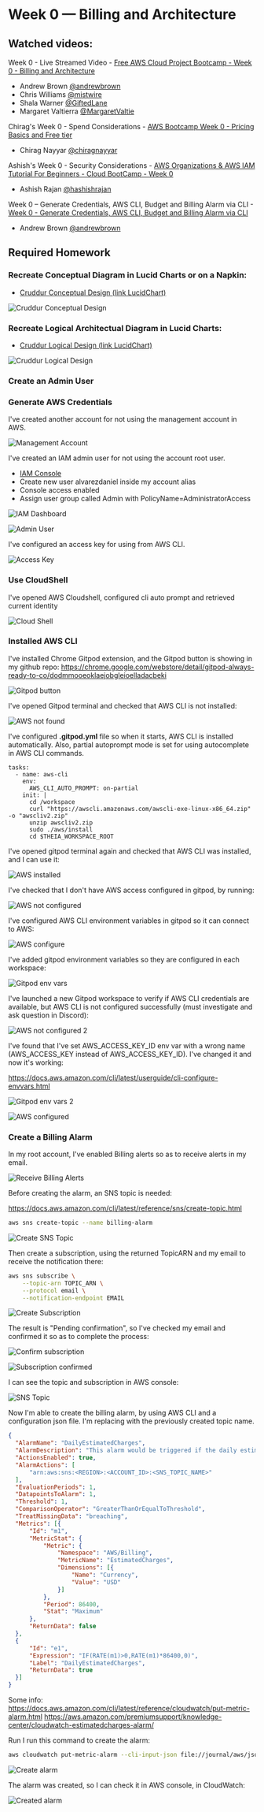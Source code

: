# Week 0 — Billing and Architecture

## Watched videos:

Week 0 - Live Streamed Video - [Free AWS Cloud Project Bootcamp - Week 0 - Billing and Architecture](https://www.youtube.com/watch?v=SG8blanhAOg)
- Andrew Brown [@andrewbrown](https://twitter.com/andrewbrown)
- Chris Williams [@mistwire](https://twitter.com/mistwire)
- Shala Warner [@GiftedLane](https://twitter.com/GiftedLane)
- Margaret Valtierra [@MargaretValtie](https://twitter.com/MargaretValtie)

Chirag's Week 0 - Spend Considerations - [AWS Bootcamp Week 0 - Pricing Basics and Free tier](https://www.youtube.com/watch?v=OVw3RrlP-sI)
- Chirag Nayyar [@chiragnayyar](https://twitter.com/chiragnayyar)

Ashish's Week 0 - Security Considerations - [AWS Organizations & AWS IAM Tutorial For Beginners - Cloud BootCamp - Week 0](https://www.youtube.com/watch?v=4EMWBYVggQI)
- Ashish Rajan [@hashishrajan](https://twitter.com/hashishrajan)

Week 0 – Generate Credentials, AWS CLI, Budget and Billing Alarm via CLI - [Week 0 - Generate Credentials, AWS CLI, Budget and Billing Alarm via CLI](https://www.youtube.com/watch?v=OdUnNuKylHg)
- Andrew Brown [@andrewbrown](https://twitter.com/andrewbrown)


## Required Homework

### Recreate Conceptual Diagram in Lucid Charts or on a Napkin:

- [Cruddur Conceptual Design (link LucidChart)](https://lucid.app/lucidchart/6c79322a-15d5-45f1-b85e-171b0a30c4f3/edit?viewport_loc=160%2C284%2C1664%2C841%2C0_0&invitationId=inv_f43dd37f-191f-4e80-b444-1eadccd61383)

![Cruddur Conceptual Design](assets/Cruddur%20Conceptual%20Design.png)

### Recreate Logical Architectual Diagram in Lucid Charts:

- [Cruddur Logical Design (link LucidChart)](https://lucid.app/lucidchart/4b0ac743-a6a2-40e0-8863-0a8696174374/edit?viewport_loc=-444%2C91%2C2219%2C1121%2C0_0&invitationId=inv_ccf4c6ac-ff3a-4afd-9685-c37b2a2c7f07)

![Cruddur Logical Design](assets/Cruddur%20Logical%20Design.png)

### Create an Admin User
### Generate AWS Credentials

I've created another account for not using the management account in AWS.

![Management Account](assets/Management%20Account.png)

I've created an IAM admin user for not using the account root user.

- [IAM Console](https://us-east-1.console.aws.amazon.com/iamv2/home?region=us-east-1#/home)
- Create new user alvarezdaniel inside my account alias
- Console access enabled
- Assign user group called Admin with PolicyName=AdministratorAccess

![IAM Dashboard](assets/IAM%20Dashboard.png)

![Admin User](assets/Admin%20User.png)

I've configured an access key for using from AWS CLI.

![Access Key](assets/Access%20Key.png)

### Use CloudShell

I've opened AWS Cloudshell, configured cli auto prompt and retrieved current identity

![Cloud Shell](assets/Cloud%20Shell.png)

### Installed AWS CLI

I've installed Chrome Gitpod extension, and the Gitpod button is showing in my github repo:
https://chrome.google.com/webstore/detail/gitpod-always-ready-to-co/dodmmooeoklaejobgleioelladacbeki

![Gitpod button](assets/Gitpod%20button.png)

I've opened Gitpod terminal and checked that AWS CLI is not installed:

![AWS not found](assets/AWS%20not%20found.png)

I've configured **.gitpod.yml** file so when it starts, AWS CLI is installed automatically. Also, partial autoprompt mode is set for using autocomplete in AWS CLI commands.

```
tasks:
  - name: aws-cli
    env:
      AWS_CLI_AUTO_PROMPT: on-partial
    init: |
      cd /workspace
      curl "https://awscli.amazonaws.com/awscli-exe-linux-x86_64.zip" -o "awscliv2.zip"
      unzip awscliv2.zip
      sudo ./aws/install
      cd $THEIA_WORKSPACE_ROOT
```

I've opened gitpod terminal again and checked that AWS CLI was installed, and I can use it:

![AWS installed](assets/AWS%20installed.png)

I've checked that I don't have AWS access configured in gitpod, by running:

![AWS not configured](assets/AWS%20not%20configured.png)

I've configured AWS CLI environment variables in gitpod so it can connect to AWS:

![AWS configure](assets/AWS%20configure.png)

I've added gitpod environment variables so they are configured in each workspace:

![Gitpod env vars](assets/Gitpod%20env%20vars.png)

I've launched a new Gitpod workspace to verify if AWS CLI credentials are available, but AWS CLI is not configured successfully (must investigate and ask question in Discord):

![AWS not configured 2](assets/AWS%20not%20configured%202.png)

I've found that I've set AWS_ACCESS_KEY_ID env var with a wrong name (AWS_ACCESS_KEY instead of AWS_ACCESS_KEY_ID). I've changed it and now it's working:

https://docs.aws.amazon.com/cli/latest/userguide/cli-configure-envvars.html

![Gitpod env vars 2](assets/Gitpod%20env%20vars%202.png)

![AWS configured](assets/AWS%20configured.png)

### Create a Billing Alarm

In my root account, I've enabled Billing alerts so as to receive alerts in my email.

![Receive Billing Alerts](assets/Receive%20Billing%20Alerts.png)

Before creating the alarm, an SNS topic is needed:

https://docs.aws.amazon.com/cli/latest/reference/sns/create-topic.html

```bash
aws sns create-topic --name billing-alarm
```

![Create SNS Topic](assets/Create%20SNS%20Topic.png)

Then create a subscription, using the returned TopicARN and my email to receive the notification there:

```bash
aws sns subscribe \
    --topic-arn TOPIC_ARN \
    --protocol email \
    --notification-endpoint EMAIL
```

![Create Subscription](assets/Create%20Subscription.png)

The result is "Pending confirmation", so I've checked my email and confirmed it so as to complete the process:

![Confirm subscription](assets/Confirm%20subscription.png)

![Subscription confirmed](assets/Subcription%20confirmed.png)

I can see the topic and subscription in AWS console:

![SNS Topic](assets/SNS%20Topic.png)

Now I'm able to create the billing alarm, by using AWS CLI and a configuration json file. I'm replacing with the previously created topic name.

```json
{
  "AlarmName": "DailyEstimatedCharges",
  "AlarmDescription": "This alarm would be triggered if the daily estimated charges exceeds 1$",
  "ActionsEnabled": true,
  "AlarmActions": [
      "arn:aws:sns:<REGION>:<ACCOUNT_ID>:<SNS_TOPIC_NAME>"
  ],
  "EvaluationPeriods": 1,
  "DatapointsToAlarm": 1,
  "Threshold": 1,
  "ComparisonOperator": "GreaterThanOrEqualToThreshold",
  "TreatMissingData": "breaching",
  "Metrics": [{
      "Id": "m1",
      "MetricStat": {
          "Metric": {
              "Namespace": "AWS/Billing",
              "MetricName": "EstimatedCharges",
              "Dimensions": [{
                  "Name": "Currency",
                  "Value": "USD"
              }]
          },
          "Period": 86400,
          "Stat": "Maximum"
      },
      "ReturnData": false
  },
  {
      "Id": "e1",
      "Expression": "IF(RATE(m1)>0,RATE(m1)*86400,0)",
      "Label": "DailyEstimatedCharges",
      "ReturnData": true
  }]
}
```

Some info:
https://docs.aws.amazon.com/cli/latest/reference/cloudwatch/put-metric-alarm.html
https://aws.amazon.com/premiumsupport/knowledge-center/cloudwatch-estimatedcharges-alarm/


Run I run this command to create the alarm:

```bash
aws cloudwatch put-metric-alarm --cli-input-json file://journal/aws/json/alarm_config.json
```

![Create alarm](assets/Create%20alarm.png)

The alarm was created, so I can check it in AWS console, in CloudWatch:

![Created alarm](assets/Created%20alarm.png)

